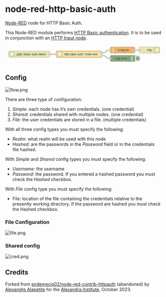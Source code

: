 # node-red-http-basic-auth

[Node-RED](https://nodered.org/) node for HTTP Basic Auth.

This Node-RED module performs [HTTP Basic authentication](https://developer.mozilla.org/docs/Web/HTTP/Authentication).
It is to be used in conjunction with an [HTTP Input node](https://cookbook.nodered.org/http/create-an-http-endpoint).

![flow.png](images/flow.png)

## Config

![flow.png](images/config.png)

There are three type of configuration:

1. *Simple*: each node has it’s own credentials. (one credential)
2. *Shared*: credentials shared with multiple nodes. (one credential)
3. *File*: the user credentials are stored in a file. (multiple credentials)

With all three config types you must specify the following:

- *Realm*: what realm will be used with this node
- *Hashed*: are the passwords in the *Password* field or in the credentials file hashed.

With *Simple* and *Shared* config types you must specify the following:

- *Username*: the username
- *Password*: the password.
	If you entered a hashed password you must check the *Hashed* checkbox.

With *File* config type you must specify the following:

- File: location of the file containing the credentials relative to the presently working directory.
	If the password are hashed you must check the Hashed checkbox.

### File Configuration

![file.png](images/file.png)

### Shared config

![cred.png](images/cred.png)

## Credits

Forked from [endemecio02/node-red-contrib-httpauth](https://github.com/endemecio02/node-red-contrib-httpauth) (abandoned)
by [Alexandre Alapetite](https://github.com/Alkarex) for the [Alexandra Institute](https://alexandra.dk/), October 2023.
